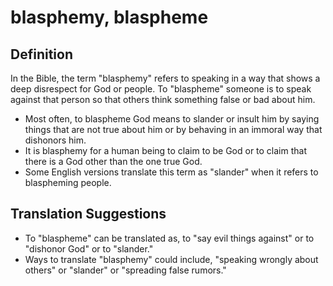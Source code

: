 # blasphemy, blaspheme

## Definition

In the Bible, the term "blasphemy" refers to speaking in a way that shows a deep disrespect for God or people. To "blaspheme" someone is to speak against that person so that others think something false or bad about him.

* Most often, to blaspheme God means to slander or insult him by saying things that are not true about him or by behaving in an immoral way that dishonors him.
* It is blasphemy for a human being to claim to be God or to claim that there is a God other than the one true God.
* Some English versions translate this term as "slander" when it refers to blaspheming people.


## Translation Suggestions



* To "blaspheme" can be translated as, to "say evil things against" or to "dishonor God" or to "slander."
* Ways to translate "blasphemy" could include, "speaking wrongly about others" or "slander" or "spreading false rumors."